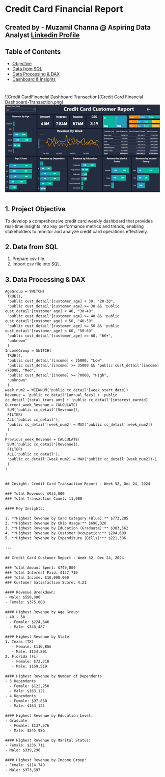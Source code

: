 # Credit Card Financial Report

## Created by - Muzamil Channa @ Aspiring Data Analyst [Linkedin Profile](https://www.linkedin.com/in/muzamil-channa-a2216a175/)

## Table of Contents
- [Objective](#Objective)
- [Data from SQL](#Data-from-SQL)
- [Data Processing & DAX](#Data-Processing-&-DAX)
- [Dashboard & Insights](#Dashboard-&-Insights
)

#
![Credit CardFinancial Dashboard Transaction](Credit Card Financial Dashboard-Transaction.png)  
![Credit Card Financial Dashboard Customer](Credit_CardFinancialDashboard_Customer.png)  
#


## 1. Project Objective
To develop a comprehensive credit card weekly dashboard that provides real-time insights into key performance metrics and trends, enabling stakeholders to monitor and analyze credit card operations effectively.

## 2. Data from SQL
1. Prepare csv file.
2. Import csv file into SQL.

## 3. Data Processing & DAX
```DAX Queries
AgeGroup = SWITCH(
 TRUE(),
 'public cust_detail'[customer_age] < 30, "20-30",
 'public cust_detail'[customer_age] >= 30 && 'public cust_detail'[customer_age] < 40, "30-40",
 'public cust_detail'[customer_age] >= 40 && 'public cust_detail'[customer_age] < 50, "40-50",
 'public cust_detail'[customer_age] >= 50 && 'public cust_detail'[customer_age] < 60, "50-60",
 'public cust_detail'[customer_age] >= 60, "60+",
 "unknown"
 )
IncomeGroup = SWITCH(
 TRUE(),
 'public cust_detail'[income] < 35000, "Low",
 'public cust_detail'[income] >= 35000 && 'public cust_detail'[income] <70000, "Med",
 'public cust_detail'[income] >= 70000, "High",
 "unknown"
 )
week_num2 = WEEKNUM('public cc_detail'[week_start_date])
Revenue = 'public cc_detail'[annual_fees] + 'public cc_detail'[total_trans_amt] + 'public cc_detail'[interest_earned]
Current_week_Revenue = CALCULATE(
 SUM('public cc_detail'[Revenue]),
 FILTER(
 ALL('public cc_detail'),
 'public cc_detail'[week_num2] = MAX('public cc_detail'[week_num2])
 )
)
Previous_week_Revenue = CALCULATE(
 SUM('public cc_detail'[Revenue]),
 FILTER(
 ALL('public cc_detail'),
 'public cc_detail'[week_num2] = MAX('public cc_detail'[week_num2])-1
 )
)


## Insight: Credit Card Transaction Report - Week 52, Dec 24, 2024

### Total Revenue: $933,000  
### Total Transaction Count: 11,000

#### Key Insights:

1. **Highest Revenue by Card Category (Blue):** $773,285
2. **Highest Revenue by Chip Usage:** $690,320
3. **Highest Revenue by Education (Graduate):** $383,562
4. **Highest Revenue by Customer Occupation:** $284,609
5. **Highest Revenue by Expenditure (Bills):** $221,386

---

## Credit Card Customer Report - Week 52, Dec 24, 2024

### Total Amount Spent: $749,000  
### Total Interest Paid: $137,710  
### Total Income: $10,000,000  
### Customer Satisfaction Score: 4.21

#### Revenue Breakdown:
- Male: $558,000  
- Female: $375,000

#### Highest Revenue by Age Group:
- 40 - 50
  - Female: $224,346
  - Male: $348,487

#### Highest Revenue by State:
1. Texas (TX)
   - Female: $116,856
   - Male: $154,801
2. Florida (FL)
   - Female: $72,710
   - Male: $169,519

#### Highest Revenue by Number of Dependents:
- 3 Dependents
  - Female: $122,250
  - Male: $163,121
- 4 Dependents
  - Female: $97,850
  - Male: $163,121

#### Highest Revenue by Education Level:
- Graduate
  - Female: $137,576
  - Male: $245,986

#### Highest Revenue by Marital Status:
- Female: $236,711
- Male: $339,296

#### Highest Revenue by Income Group:
- Female: $114,740
- Male: $373,397

